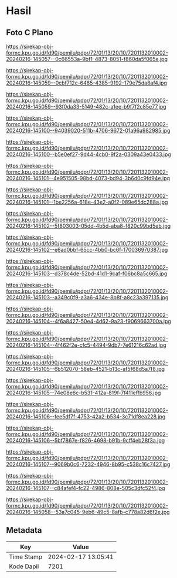 # Hasil

## Foto C Plano

https://sirekap-obj-formc.kpu.go.id/fd90/pemilu/pdpr/72/01/13/20/10/7201132010002-20240216-145057--0c66553a-9bf1-4873-8051-f860da5f065e.jpg

https://sirekap-obj-formc.kpu.go.id/fd90/pemilu/pdpr/72/01/13/20/10/7201132010002-20240216-145059--0cbf712c-6485-4385-9192-179e75da8af4.jpg

https://sirekap-obj-formc.kpu.go.id/fd90/pemilu/pdpr/72/01/13/20/10/7201132010002-20240216-145059--93f0da33-5149-482c-a1ee-b9f7f2c85e77.jpg

https://sirekap-obj-formc.kpu.go.id/fd90/pemilu/pdpr/72/01/13/20/10/7201132010002-20240216-145100--94039020-511b-4706-9672-01a96a982985.jpg

https://sirekap-obj-formc.kpu.go.id/fd90/pemilu/pdpr/72/01/13/20/10/7201132010002-20240216-145100--b5e0ef27-9d44-4cb0-9f2a-0309a43e0433.jpg

https://sirekap-obj-formc.kpu.go.id/fd90/pemilu/pdpr/72/01/13/20/10/7201132010002-20240216-145101--4e951505-98bd-4073-bd94-3b6d0c9fd94e.jpg

https://sirekap-obj-formc.kpu.go.id/fd90/pemilu/pdpr/72/01/13/20/10/7201132010002-20240216-145101--1be2256a-618e-43e2-a0f2-089e65dc288a.jpg

https://sirekap-obj-formc.kpu.go.id/fd90/pemilu/pdpr/72/01/13/20/10/7201132010002-20240216-145102--5f803003-05dd-4b5d-aba8-f820c99bd5eb.jpg

https://sirekap-obj-formc.kpu.go.id/fd90/pemilu/pdpr/72/01/13/20/10/7201132010002-20240216-145102--e6ad0bbf-65cc-4bb0-bc6f-170036970387.jpg

https://sirekap-obj-formc.kpu.go.id/fd90/pemilu/pdpr/72/01/13/20/10/7201132010002-20240216-145103--d378c4de-52bd-41d1-9caf-f06bc8a5c665.jpg

https://sirekap-obj-formc.kpu.go.id/fd90/pemilu/pdpr/72/01/13/20/10/7201132010002-20240216-145103--a349c0f9-a3a6-434e-8b8f-a8c23a397135.jpg

https://sirekap-obj-formc.kpu.go.id/fd90/pemilu/pdpr/72/01/13/20/10/7201132010002-20240216-145104--4f6a8427-50e4-4d62-9a23-f9069663700a.jpg

https://sirekap-obj-formc.kpu.go.id/fd90/pemilu/pdpr/72/01/13/20/10/7201132010002-20240216-145104--4f462f2e-cfc5-4494-9db7-7e61216c62ad.jpg

https://sirekap-obj-formc.kpu.go.id/fd90/pemilu/pdpr/72/01/13/20/10/7201132010002-20240216-145105--6b512070-58eb-4521-b13c-af5f68d5a7f8.jpg

https://sirekap-obj-formc.kpu.go.id/fd90/pemilu/pdpr/72/01/13/20/10/7201132010002-20240216-145105--74e08e6c-b531-412a-819f-7f411effb956.jpg

https://sirekap-obj-formc.kpu.go.id/fd90/pemilu/pdpr/72/01/13/20/10/7201132010002-20240216-145106--fee5df7f-4753-42a2-b534-3c71df8ea228.jpg

https://sirekap-obj-formc.kpu.go.id/fd90/pemilu/pdpr/72/01/13/20/10/7201132010002-20240216-145106--5bf7867e-f826-4698-b91b-9cff4eb28f3a.jpg

https://sirekap-obj-formc.kpu.go.id/fd90/pemilu/pdpr/72/01/13/20/10/7201132010002-20240216-145107--9069b0c6-7232-4946-8b95-c538c16c7427.jpg

https://sirekap-obj-formc.kpu.go.id/fd90/pemilu/pdpr/72/01/13/20/10/7201132010002-20240216-145107--c84afef4-fc22-4986-808e-505c3dfc52f4.jpg

https://sirekap-obj-formc.kpu.go.id/fd90/pemilu/pdpr/72/01/13/20/10/7201132010002-20240216-145058--53a7c045-9eb6-49c5-8afb-c778a82d6f2e.jpg


## Metadata

| Key        | Value               |
| ---------- | ------------------- |
| Time Stamp | 2024-02-17 13:05:41 |
| Kode Dapil | 7201                |



